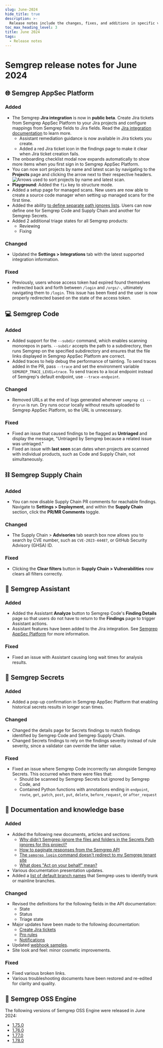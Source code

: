 ```yaml
---
slug: June-2024
hide_title: true
description: >-
  Release notes include the changes, fixes, and additions in specific versions of Semgrep.
toc_max_heading_level: 3
title: June 2024
tags:
  - Release notes
---
```


# Semgrep release notes for June 2024

## 🌐 Semgrep AppSec Platform

### Added

- The Semgrep **Jira integration** is now in **public beta**. Create Jira tickets from Semgrep AppSec Platform to your Jira projects and configure mappings from Semgrep fields to Jira fields. Read the [Jira integration documentation](/semgrep-appsec-platform/jira#enable-the-jira-integration) to learn more.
  - Assistant remediation guidance is now available in Jira tickets you create. <!-- 14994 -->
  - Added a red Jira ticket icon in the findings page to make it clear when Jira ticket creation fails.  <!-- 14835 -->
- The onboarding checklist modal now expands automatically to show more items when you first sign in to Semgrep AppSec Platform. <!-- 14987 -->
- You can now sort projects by name and latest scan by navigating to the **Projects** page and clicking the arrow next to their respective headers. <!-- 14923 -->
![Arrows used to sort projects by name and latest scan.](/img/release-notes-project-sorting.png#bordered)
- **Playground**: Added the `fix` key to structure mode.
- Added a setup page for managed scans. New users are now able to create a source code manager when setting up managed scans for the first time.
- Added the ability [to define separate path ignores lists](/ignoring-files-folders-code#define-ignored-files-and-folders-in-semgrep-appsec-platform). Users can now define one for Semgrep Code and Supply Chain and another for Semgrep Secrets.
- Added 2 additional triage states for all Semgrep products:
  - Reviewing
  - Fixing

### Changed

- Updated the **Settings > Integrations** tab with the latest supported integration information. <!--15042 -->

### Fixed

- Previously, users whose access token had expired found themselves redirected back and forth between `/login` and `/orgs/-`, ultimately navigating them to `/login`. This issue has been fixed and the user is now properly redirected based on the state of the access token.

## 💻 Semgrep Code

### Added

- Added support for the `--subdir` command, which enables scanning monorepos in parts. `--subdir` accepts the path to a subdirectory, then runs Semgrep on the specified subdirectory and ensures that the file links displayed in Semgrep AppSec Platform are correct.
- Added traces to help debug the performance of tainting. To send traces added in the PR, pass `--trace` and set the environment variable `SEMGREP_TRACE_LEVEL=trace`. To send traces to a local endpoint instead of Semgrep's default endpoint, use `--trace-endpoint`.

### Changed

- Removed URLs at the end of logs generated whenever `semgrep ci --dryrun` is run. Dry runs occur locally without results uploaded to Semgrep AppSec Platform, so the URL is unnecessary.

### Fixed

- Fixed an issue that caused findings to be flagged as **Untriaged** and display the message, "Untriaged by Semgrep because a related issue was untriaged."
- Fixed an issue with **last seen** scan dates when projects are scanned with individual products, such as Code and Supply Chain, not simultaneously.

## ⛓️  Semgrep Supply Chain

### Added

- You can now disable Supply Chain PR comments for reachable findings. Navigate to **Settings > Deployment**, and within the **Supply Chain** section, click the <i class="fa-solid fa-toggle-large-on"></i> **PR/MR Comments** toggle.

### Changed

- The Supply Chain > **Advisories** tab search box now allows you to search by CVE number, such as `CVE-2023-44487`, or GitHub Security Advisory (GHSA) ID.

### Fixed

- Clicking the **Clear filters** button in **Supply Chain > Vulnerabilities** now clears all filters correctly. <!-- 15004 -->

## 🤖 Semgrep Assistant

### Added

- Added the Assistant **Analyze** button to Semgrep Code's **Finding Details** page so that users do not have to return to the **Findings** page to trigger Assistant actions.
- Assistant features have been added to the Jira integration. See [Semgrep AppSec Platform](#-semgrep-appsec-platform) for more information.

### Fixed

- Fixed an issue with Assistant causing long wait times for analysis results.

## 🔐 Semgrep Secrets

### Added

- Added a pop-up confirmation in Semgrep AppSec Platform that enabling historical secrets results in longer scan times.

### Changed

- Changed the details page for Secrets findings to match findings identified by Semgrep Code and Semgrep Supply Chain.
- Changed Secrets findings to rely on the findings severity instead of rule severity, since a validator can override the latter value.

### Fixed

- Fixed an issue where Semgrep Code incorrectly ran alongside Semgrep Secrets. This occurred when there were files that:
  - Should be scanned by Semgrep Secrets but ignored by Semgrep Code, and
  - Contained Python functions with annotations ending in `endpoint`, `route`, `get`, `patch`, `post`, `put`, `delete`, `before_request`, or `after_request`

## 📝 Documentation and knowledge base

### Added

- Added the following new documents, articles and sections:
  - [Why didn't Semgrep ignore the files and folders in the Secrets Path ignores for this project?](http://localhost:3000/docs/kb/semgrep-secrets/per-product-ignore-not-working)
  - [How to paginate responses from the Semgrep API](/kb/integrations/pagination)
  - [The `semgrep login` command doesn't redirect to my Semgrep tenant site](/kb/semgrep-appsec-platform/semgrep-login-cli-tenant)
  - [What does "Act on your behalf" mean?](/kb/semgrep-appsec-platform/act-on-your-behalf)
- Various documentation presentation updates.
- Added a [list of default branch names](/semgrep-code/glossary#default-branch) that Semgrep uses to identify trunk or mainline branches.

### Changed

<!-- 15039 -->
- Revised the definitions for the following fields in the API documentation:
  - State
  - Status
  - Triage state
- Major updates have been made to the following documentation:
  - [Create Jira tickets](/semgrep-appsec-platform/jira)
  - [Pro rules](/semgrep-code/pro-rules)
  - [Notifications](/semgrep-appsec-platform/notifications)
- Updated [webhook samples](/semgrep-appsec-platform/webhooks#semgrep-findings-object).
- Site look and feel: minor cosmetic improvements.

### Fixed

- Fixed various broken links.
- Various troubleshooting documents have been restored and re-edited for clarity and quality.

## 🔧 Semgrep OSS Engine

The following versions of Semgrep OSS Engine were released in June 2024:

- [<i class="fas fa-external-link fa-xs"></i>1.75.0](https://github.com/semgrep/semgrep/releases/tag/v1.75.0)
- [<i class="fas fa-external-link fa-xs"></i>1.76.0](https://github.com/semgrep/semgrep/releases/tag/v1.76.0)
- [<i class="fas fa-external-link fa-xs"></i>1.77.0](https://github.com/semgrep/semgrep/releases/tag/v1.77.0)
- [<i class="fas fa-external-link fa-xs"></i>1.78.0](https://github.com/semgrep/semgrep/releases/tag/v1.78.0)
